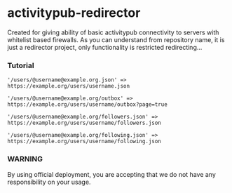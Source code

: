 # activitypub-redirector
Created for giving ability of basic activitypub connectivity to servers with whitelist based firewalls. As you can understand from repository name, it is just a redirector project, only functionality is restricted redirecting...
### Tutorial

`'/users/@username@example.org.json' => https://example.org/users/username.json`

`'/users/@username@example.org/outbox' => https://example.org/users/username/outbox?page=true`

`'/users/@username@example.org/followers.json' => https://example.org/users/username/followers.json`

`'/users/@username@example.org/following.json' => https://example.org/users/username/following.json`

### WARNING
By using official deployment, you are accepting that we do not have any responsibility on your usage.